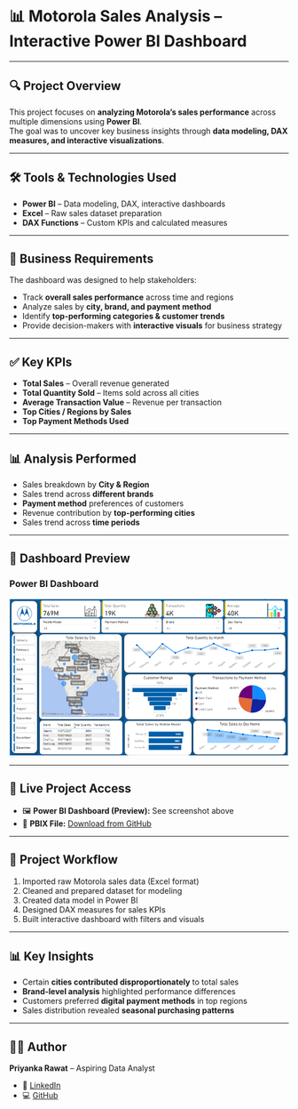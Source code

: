 # 📊 Motorola Sales Analysis – Interactive Power BI Dashboard  

---

## 🔍 Project Overview  
This project focuses on **analyzing Motorola’s sales performance** across multiple dimensions using **Power BI**.  
The goal was to uncover key business insights through **data modeling, DAX measures, and interactive visualizations**.  

---

## 🛠 Tools & Technologies Used  
- **Power BI** – Data modeling, DAX, interactive dashboards  
- **Excel** – Raw sales dataset preparation  
- **DAX Functions** – Custom KPIs and calculated measures  

---

## 📂 Business Requirements  
The dashboard was designed to help stakeholders:  
- Track **overall sales performance** across time and regions  
- Analyze sales by **city, brand, and payment method**  
- Identify **top-performing categories & customer trends**  
- Provide decision-makers with **interactive visuals** for business strategy  

---

## ✅ Key KPIs  
- **Total Sales** – Overall revenue generated  
- **Total Quantity Sold** – Items sold across all cities  
- **Average Transaction Value** – Revenue per transaction  
- **Top Cities / Regions by Sales**  
- **Top Payment Methods Used**  

---

## 📊 Analysis Performed  
- Sales breakdown by **City & Region**  
- Sales trend across **different brands**  
- **Payment method** preferences of customers  
- Revenue contribution by **top-performing cities**  
- Sales trend across **time periods**  

---

## 📸 Dashboard Preview  

### Power BI Dashboard  
![Motorola Dashboard](sales_dashboard_powerbi.png)  

---

## 🔗 Live Project Access  
- 🖼️ **Power BI Dashboard (Preview):** See screenshot above  
- 📂 **PBIX File:** [Download from GitHub](https://github.com/Priyanka-Rawat890/Sales_Interactive_Dashboard/blob/main/PowerBI%20Project%20-%20Mobile%20Sales%20Dashboard.pbix)  


---

## 📁 Project Workflow  
1. Imported raw Motorola sales data (Excel format)  
2. Cleaned and prepared dataset for modeling  
3. Created data model in Power BI  
4. Designed DAX measures for sales KPIs  
5. Built interactive dashboard with filters and visuals  

---

## 📊 Key Insights  
- Certain **cities contributed disproportionately** to total sales  
- **Brand-level analysis** highlighted performance differences  
- Customers preferred **digital payment methods** in top regions  
- Sales distribution revealed **seasonal purchasing patterns**  

---

## 👩‍💼 Author  
**Priyanka Rawat** – Aspiring Data Analyst  
- 📌 [LinkedIn](https://linkedin.com/in/priyanka-rawat-398bb4337)  
- 💻 [GitHub](https://github.com/Priyanka-Rawat890)  
